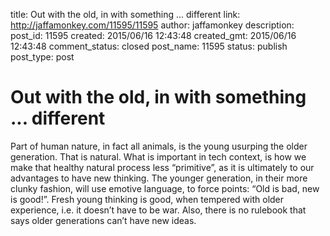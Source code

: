 title: Out with the old, in with something ... different
link: http://jaffamonkey.com/11595/11595
author: jaffamonkey
description: 
post_id: 11595
created: 2015/06/16 12:43:48
created_gmt: 2015/06/16 12:43:48
comment_status: closed
post_name: 11595
status: publish
post_type: post

# Out with the old, in with something ... different

Part of human nature, in fact all animals, is the young usurping the older generation. That is natural. What is important in tech context, is how we make that healthy natural process less “primitive”, as it is ultimately to our advantages to have new thinking. The younger generation, in their more clunky fashion, will use emotive language, to force points: “Old is bad, new is good!”. Fresh young thinking is good, when tempered with older experience, i.e. it doesn’t have to be war. Also, there is no rulebook that says older generations can’t have new ideas.